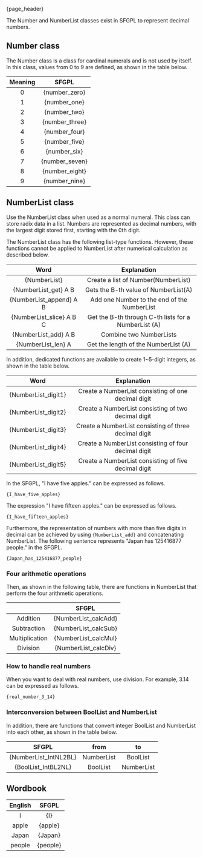 {page_header}

The Number and NumberList classes exist in SFGPL to represent decimal numbers.

## Number class

The Number class is a class for cardinal numerals and is not used by itself.
In this class, values from 0 to 9 are defined, as shown in the table below.

|Meaning|SFGPL|
|:-:|:-:|
|0|{number_zero}|
|1|{number_one}|
|2|{number_two}|
|3|{number_three}|
|4|{number_four}|
|5|{number_five}|
|6|{number_six}|
|7|{number_seven}|
|8|{number_eight}|
|9|{number_nine}|

## NumberList class

Use the NumberList class when used as a normal numeral.
This class can store radix data in a list.
Numbers are represented as decimal numbers, with the largest digit stored first, starting with the 0th digit.

The NumberList class has the following list-type functions.
However, these functions cannot be applied to NumberList after numerical calculation as described below.

|Word|Explanation|
|:-:|:-:|
|{NumberList}|Create a list of Number(NumberList)|
|{NumberList_get} A B|Gets the B-th value of NumberList(A)|
|{NumberList_append} A B|Add one Number to the end of the NumberList|
|{NumberList_slice} A B C|Get the B-th through C-th lists for a NumberList (A)|
|{NumberList_add} A B|Combine two NumberLists|
|{NumberList_len} A|Get the length of the NumberList (A)|

In addition, dedicated functions are available to create 1~5-digit integers, as shown in the table below.

|Word|Explanation|
|:-:|:-:|
|{NumberList_digit1}|Create a NumberList consisting of one decimal digit
|{NumberList_digit2}|Create a NumberList consisting of two decimal digit|
|{NumberList_digit3}|Create a NumberList consisting of three decimal digit|
|{NumberList_digit4}|Create a NumberList consisting of four decimal digit|
|{NumberList_digit5}|Create a NumberList consisting of five decimal digit|

In the SFGPL, "I have five apples." can be expressed as follows.

```SFGPL
{I_have_five_apples}
```

The expression "I have fifteen apples." can be expressed as follows.

```SFGPL
{I_have_fifteen_apples}
```

Furthermore, the representation of numbers with more than five digits in decimal can be achieved by using ```{NumberList_add}``` and concatenating NumberList.
The following sentence represents "Japan has 125416877 people." in the SFGPL.

```SFGPL
{Japan_has_125416877_people}
```

### Four arithmetic operations

Then, as shown in the following table, there are functions in NumberList that perform the four arithmetic operations.

||SFGPL|
|:-:|:-:|
|Addition|{NumberList_calcAdd}|
|Subtraction|{NumberList_calcSub}|
|Multiplication|{NumberList_calcMul}|
|Division|{NumberList_calcDiv}|

### How to handle real numbers

When you want to deal with real numbers, use division.
For example, 3.14 can be expressed as follows.

```SFGPL
{real_number_3_14}
```

### Interconversion between BoolList and NumberList

In addition, there are functions that convert integer BoolList and NumberList into each other, as shown in the table below.

|SFGPL|from|to|
|:-:|:-:|:-:|
|{NumberList_IntNL2BL}|NumberList|BoolList|
|{BoolList_IntBL2NL}|BoolList|NumberList|

## Wordbook

|English|SFGPL|
|:-:|:-:|
|I|{I}|
|apple|{apple}|
|Japan|{Japan}|
|people|{people}|
